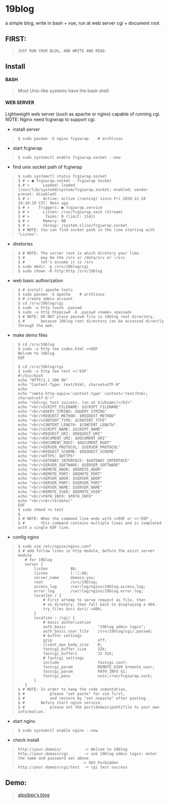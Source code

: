# 19blog
a simple blog, write in bash + vue, run at web server cgi + document root.

## FIRST:
>`JUST RUN YOUR BLOG, AND WRITE AND READ.`

## Install

#### BASH
>Most Unix-like systems have the bash shell

#### WEB SERVER
Lightweight web server (such as apache or nginx) capable of running cgi.  
NOTE: Nginx need fcgiwrap to support cgi.

- install server
>```shell
>$ sudo pacman -S nginx fcgiwrap    # archlinux
>```
- start fcgiwrap
>```shell
>$ sudo systemctl enable fcgiwrap.socket --now
>```
- find unix socket path of fcgiwrap
>```shell
>$ sudo systemctl status fcgiwrap.socket
>$ # > ● fcgiwrap.socket - fcgiwrap Socket
>$ # >      Loaded: loaded (/usr/lib/systemd/system/fcgiwrap.socket; enabled; vendor preset: disabled)
>$ # >      Active: active (running) since Fri 2020-12-18 19:18:19 CST; 9min ago
>$ # >    Triggers: ● fcgiwrap.service
>$ # >      Listen: /run/fcgiwrap.sock (Stream)
>$ # >       Tasks: 0 (limit: 1141)
>$ # >      Memory: 0B
>$ # >      CGroup: /system.slice/fcgiwrap.socket
>$ # NOTE: You can find socket path in the line starting with "Listen".
>```
- diretories
>```shell
>$ # NOTE: The server root is which diretory your like.
>$ #       may be the /srv or /data/srv or ~/srv
>$ #       let's assume it is /srv
>$ sudo mkdir -p /srv/19blog/cgi
>$ sudo chown -R http:http /srv/19blog
>```
- web basic authorization
>```shell
>$ # install apache tools
>$ sudo pacman -S apache    # archlinux
>$ # create admin account
>$ cd /srv/19blog/cgi
>$ sudo -u http touch .passwd
>$ sudo -u http htpasswd -b .passwd <name> <passwd>
>$ # NOTE: DO NOT place passwd file in 19blog root directory,
>$ #       because 19blog root directory can be accessed directly through the web.       
>```
- make demo files
>```shell
>$ cd /srv/19blog
>$ sudo -u http tee index.html <<EOF
>Welcom to 19blog
>EOF
>
>$ cd /srv/19blog/cgi
>$ sudo -u http tee test <<'EOF'
>#!/bin/bash
>echo "HTTP/1.1 200 OK"
>echo "Content-Type: text/html; charset=UTF-8"
>echo 
>echo "<meta http-equiv='content-type' content='text/html; charset=utf-8'>"
>echo "<h2>cgi test success, run at $(whoami)</h2>"
>echo "<br/>SCRIPT_FILENAME: $SCRIPT_FILENAME"
>echo "<br/>QUERY_STRING: $QUERY_STRING"
>echo "<br/>REQUEST_METHOD: $REQUEST_METHOD"
>echo "<br/>CONTENT_TYPE: $CONTENT_TYPE"
>echo "<br/>CONTENT_LENGTH: $CONTENT_LENGTH"
>echo "<br/>SCRIPT_NAME: $SCRIPT_NAME"
>echo "<br/>REQUEST_URI: $REQUEST_URI"
>echo "<br/>DOCUMENT_URI: $DOCUMENT_URI"
>echo "<br/>DOCUMENT_ROOT: $DOCUMENT_ROOT"
>echo "<br/>SERVER_PROTOCOL: $SERVER_PROTOCOL"
>echo "<br/>REQUEST_SCHEME: $REQUEST_SCHEME"
>echo "<br/>HTTPS: $HTTPS"
>echo "<br/>GATEWAY_INTERFACE: $GATEWAY_INTERFACE"
>echo "<br/>SERVER_SOFTWARE: $SERVER_SOFTWARE"
>echo "<br/>REMOTE_ADDR: $REMOTE_ADDR"
>echo "<br/>REMOTE_PORT: $REMOTE_PORT"
>echo "<br/>SERVER_ADDR: $SERVER_ADDR"
>echo "<br/>SERVER_PORT: $SERVER_PORT"
>echo "<br/>SERVER_NAME: $SERVER_NAME"
>echo "<br/>REMOTE_USER: $REMOTE_USER"
>echo "<br/>PATH_INFO: $PATH_INFO"
>echo "<br/><br/>$(date)"
>EOF
>$ sudo chmod +x test
>$
>$ # NOTE: When the command line ends with <<EOF or <<'EOF', 
>$ #       this command contains multiple lines and is completed with a single EOF line.
>```
- config nginx
>```shell
>$ sudo vim /etc/nginx/nginx.conf
>$ # add follow lines in http module, before the exist server module
>    # for 19blog
>    server {
>        listen          80;
>        listen          [::]:80;
>        server_name     domain.you;
>        root            /srv/19blog;
>        access_log      /var/log/nginx/19blog.access.log;
>        error_log       /var/log/nginx/19blog.error.log;
>        location / {
>            # First attemp to serve request as file, then
>            # as diretory, then fall back to displaying a 404.
>            try_files $uri $uri/ =404;
>        }
>        location ~ /cgi/ {
>            # basic authorization
>            auth_basic              "19blog admin login";
>            auth_basic_user_file    /srv/19blog/cgi/.passwd;
>            # buffer settings
>            gzip                    off;
>            client_max_body_size    0;
>            fastcgi_buffer_size     32k;
>            fastcgi_buffers         32 32k;
>            # fastcgi settings
>            include                 fastcgi.conf;
>            fastcgi_param           REMOTE_USER $remote_user;
>            fastcgi_param           PATH_INFO $1;
>            fastcgi_pass            unix:/run/fcgiwrap.sock;
>        }
>    }
>$ # NOTE: In order to keep the code indentation, 
>$ #           please "set paste" for vim first, 
>$ #           and restore by "set nopaste" after pasting.
>$ #       Before start nginx service, 
>$ #           please set the port|domain|path|file to your own information.
>```
- start nginx
>```shell
>$ sudo systemctl enable nginx --now
>```
- check install
>```
>http://your.domain/          -> Welcom to 19blog
>http://your.domain/cgi       -> ask 19blog admin login: enter the name and password set above
>                             -> 403 Forbidden
>http://your.domain/cgi/test  -> cgi test success
>```
## Demo:
>[alpsibex's blog](http://blog.alpsibex.cn)
